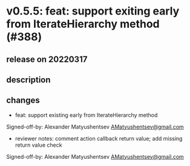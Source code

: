 # v0.5.5: feat: support exiting early from IterateHierarchy method (#388)

## release on 20220317

## description

## changes

* feat: support existing early from IterateHierarchy method

Signed-off-by: Alexander Matyushentsev <a href="mailto:AMatyushentsev@gmail.com">AMatyushentsev@gmail.com</a>

* reviewer notes: comment action callback return value; add missing return value check

Signed-off-by: Alexander Matyushentsev <a href="mailto:AMatyushentsev@gmail.com">AMatyushentsev@gmail.com</a>

